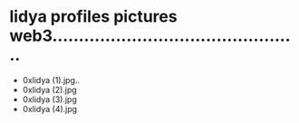 # lidya profiles pictures web3...............................................
- 0xlidya (1).jpg..
- 0xlidya (2).jpg
- 0xlidya (3).jpg
- 0xlidya (4).jpg
